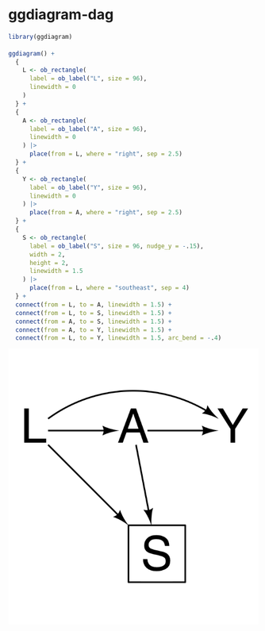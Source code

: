 
<!-- README.md is generated from README.Rmd. Please edit that file -->

# ggdiagram-dag

``` r
library(ggdiagram)

ggdiagram() +
  {
    L <- ob_rectangle(
      label = ob_label("L", size = 96),
      linewidth = 0
    )
  } +
  {
    A <- ob_rectangle(
      label = ob_label("A", size = 96),
      linewidth = 0
    ) |>
      place(from = L, where = "right", sep = 2.5)
  } +
  {
    Y <- ob_rectangle(
      label = ob_label("Y", size = 96),
      linewidth = 0
    ) |>
      place(from = A, where = "right", sep = 2.5)
  } +
  {
    S <- ob_rectangle(
      label = ob_label("S", size = 96, nudge_y = -.15),
      width = 2,
      height = 2,
      linewidth = 1.5
    ) |>
      place(from = L, where = "southeast", sep = 4)
  } +
  connect(from = L, to = A, linewidth = 1.5) +
  connect(from = L, to = S, linewidth = 1.5) +
  connect(from = A, to = S, linewidth = 1.5) +
  connect(from = A, to = Y, linewidth = 1.5) +
  connect(from = L, to = Y, linewidth = 1.5, arc_bend = -.4)
```

![](README_files/figure-gfm/unnamed-chunk-2-1.png)<!-- -->
